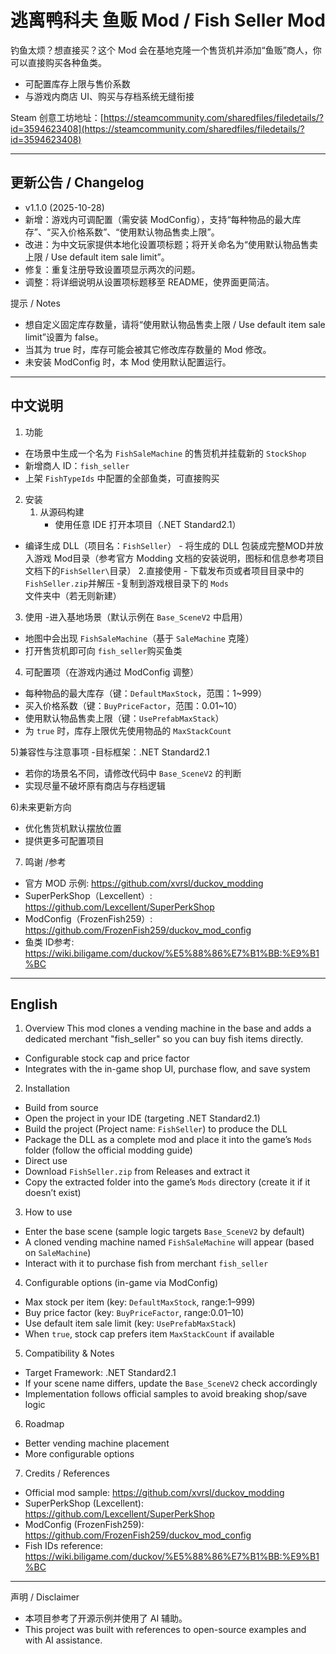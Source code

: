 # 逃离鸭科夫 鱼贩 Mod / Fish Seller Mod

钓鱼太烦？想直接买？这个 Mod 会在基地克隆一个售货机并添加“鱼贩”商人，你可以直接购买各种鱼类。

- 可配置库存上限与售价系数
- 与游戏内商店 UI、购买与存档系统无缝衔接

Steam 创意工坊地址：[https://steamcommunity.com/sharedfiles/filedetails/?id=3594623408](https://steamcommunity.com/sharedfiles/filedetails/?id=3594623408)

---

## 更新公告 / Changelog

- v1.1.0 (2025-10-28)
 - 新增：游戏内可调配置（需安装 ModConfig），支持“每种物品的最大库存”、“买入价格系数”、“使用默认物品售卖上限”。
 - 改进：为中文玩家提供本地化设置项标题；将开关命名为“使用默认物品售卖上限 / Use default item sale limit”。
 - 修复：重复注册导致设置项显示两次的问题。
 - 调整：将详细说明从设置项标题移至 README，使界面更简洁。

提示 / Notes
- 想自定义固定库存数量，请将“使用默认物品售卖上限 / Use default item sale limit”设置为 false。
- 当其为 true 时，库存可能会被其它修改库存数量的 Mod 修改。
- 未安装 ModConfig 时，本 Mod 使用默认配置运行。

---

## 中文说明

1) 功能
- 在场景中生成一个名为 `FishSaleMachine` 的售货机并挂载新的 `StockShop`
- 新增商人 ID：`fish_seller`
- 上架 `FishTypeIds` 中配置的全部鱼类，可直接购买

2) 安装
	1. 从源码构建
		- 使用任意 IDE 打开本项目（.NET Standard2.1）
 - 编译生成 DLL（项目名：`FishSeller`）
		- 将生成的 DLL 包装成完整MOD并放入游戏 Mod目录（参考官方 Modding 文档的安装说明，图标和信息参考项目文档下的`FishSeller\`目录）
	2.直接使用
		- 下载发布页或者项目目录中的`FishSeller.zip`并解压
		-复制到游戏根目录下的 `Mods` 文件夹中（若无则新建）

3) 使用
-进入基地场景（默认示例在 `Base_SceneV2` 中启用）
- 地图中会出现 `FishSaleMachine`（基于 `SaleMachine` 克隆）
- 打开售货机即可向 `fish_seller`购买鱼类

4) 可配置项（在游戏内通过 ModConfig 调整）
- 每种物品的最大库存（键：`DefaultMaxStock`，范围：1~999）
- 买入价格系数（键：`BuyPriceFactor`，范围：0.01~10）
- 使用默认物品售卖上限（键：`UsePrefabMaxStack`）
 - 为 `true` 时，库存上限优先使用物品的 `MaxStackCount`

5)兼容性与注意事项
-目标框架：.NET Standard2.1
- 若你的场景名不同，请修改代码中 `Base_SceneV2` 的判断
- 实现尽量不破坏原有商店与存档逻辑

6)未来更新方向
- 优化售货机默认摆放位置
- 提供更多可配置项目

7) 鸣谢 /参考
- 官方 MOD 示例: https://github.com/xvrsl/duckov_modding
- SuperPerkShop（Lexcellent）: https://github.com/Lexcellent/SuperPerkShop
- ModConfig（FrozenFish259）: https://github.com/FrozenFish259/duckov_mod_config
- 鱼类 ID参考: https://wiki.biligame.com/duckov/%E5%88%86%E7%B1%BB:%E9%B1%BC

---

## English

1) Overview
This mod clones a vending machine in the base and adds a dedicated merchant "fish_seller" so you can buy fish items directly.

- Configurable stock cap and price factor
- Integrates with the in-game shop UI, purchase flow, and save system

2) Installation
- Build from source
 - Open the project in your IDE (targeting .NET Standard2.1)
 - Build the project (Project name: `FishSeller`) to produce the DLL
 - Package the DLL as a complete mod and place it into the game’s `Mods` folder (follow the official modding guide)
- Direct use
 - Download `FishSeller.zip` from Releases and extract it
 - Copy the extracted folder into the game’s `Mods` directory (create it if it doesn’t exist)

3) How to use
- Enter the base scene (sample logic targets `Base_SceneV2` by default)
- A cloned vending machine named `FishSaleMachine` will appear (based on `SaleMachine`)
- Interact with it to purchase fish from merchant `fish_seller`

4) Configurable options (in-game via ModConfig)
- Max stock per item (key: `DefaultMaxStock`, range:1–999)
- Buy price factor (key: `BuyPriceFactor`, range:0.01–10)
- Use default item sale limit (key: `UsePrefabMaxStack`)
 - When `true`, stock cap prefers item `MaxStackCount` if available

5) Compatibility & Notes
- Target Framework: .NET Standard2.1
- If your scene name differs, update the `Base_SceneV2` check accordingly
- Implementation follows official samples to avoid breaking shop/save logic

6) Roadmap
- Better vending machine placement
- More configurable options

7) Credits / References
- Official mod sample: https://github.com/xvrsl/duckov_modding
- SuperPerkShop (Lexcellent): https://github.com/Lexcellent/SuperPerkShop
- ModConfig (FrozenFish259): https://github.com/FrozenFish259/duckov_mod_config
- Fish IDs reference: https://wiki.biligame.com/duckov/%E5%88%86%E7%B1%BB:%E9%B1%BC

---

声明 / Disclaimer
- 本项目参考了开源示例并使用了 AI 辅助。
- This project was built with references to open-source examples and with AI assistance.

